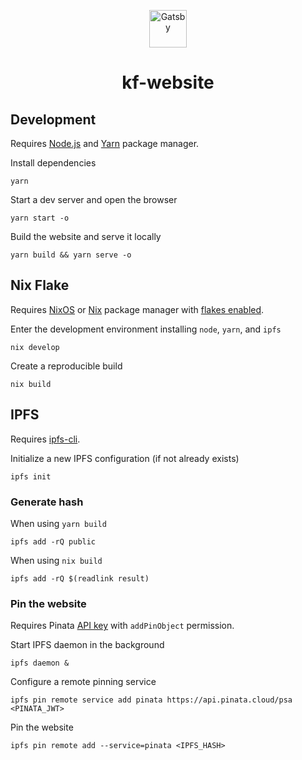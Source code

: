 <p align="center">
  <a href="https://www.gatsbyjs.com/?utm_source=starter&utm_medium=readme&utm_campaign=minimal-starter">
    <img alt="Gatsby" src="https://www.gatsbyjs.com/Gatsby-Monogram.svg" width="60" />
  </a>
</p>
<h1 align="center">
  kf-website
</h1>

## Development

Requires [Node.js](https://nodejs.org/) and [Yarn](https://yarnpkg.com/) package manager.

Install dependencies

```shell
yarn
```

Start a dev server and open the browser

``` shell
yarn start -o
```

Build the website and serve it locally

``` shell
yarn build && yarn serve -o
```

## Nix Flake

Requires [NixOS](https://nixos.org/) or [Nix](https://nix.dev/) package manager with [flakes enabled](https://nixos.wiki/wiki/Flakes#Installing_flakes).

Enter the development environment installing `node`, `yarn`, and `ipfs`

``` shell
nix develop
```

Create a reproducible build

``` shell
nix build
```

## IPFS

Requires [ipfs-cli](https://docs.ipfs.io/how-to/command-line-quick-start/). 

Initialize a new IPFS configuration (if not already exists)

``` shell
ipfs init
```

### Generate hash

When using `yarn build`

``` shell
ipfs add -rQ public
```

When using `nix build`

``` shell
ipfs add -rQ $(readlink result) 
```

### Pin the website

Requires Pinata [API key](https://app.pinata.cloud/keys) with `addPinObject` permission.

Start IPFS daemon in the background

``` shell
ipfs daemon &
```

Configure a remote pinning service

``` shell
ipfs pin remote service add pinata https://api.pinata.cloud/psa <PINATA_JWT>
```

Pin the website

``` shell
ipfs pin remote add --service=pinata <IPFS_HASH>
```
